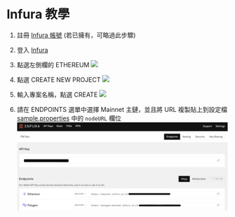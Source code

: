 # Infura 教學

1. 註冊 [Infura 帳號](https://infura.io/register) (若已擁有，可略過此步驟)

2. 登入 [Infura](https://infura.io/login)

3. 點選左側欄的 ETHEREUM
   ![](../image/ethereum.png)

4. 點選 CREATE NEW PROJECT
   ![](../image/create_new_project.png)

5. 輸入專案名稱，點選 CREATE
   ![](https://i.imgur.com/26dhmMa.png)

6. 請在 ENDPOINTS 選單中選擇 Mainnet 主鏈，並且將 URL 複製貼上到設定檔 [sample.properties](../src/main/resources/sample.properties) 中的 `nodeURL` 欄位
   ![](../image/copy_url.png)

